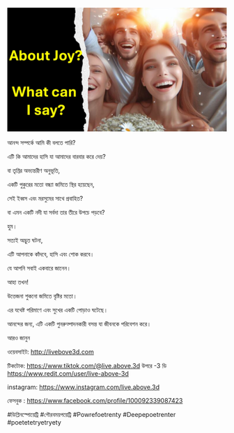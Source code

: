 ![Video cover image](../cover.jpeg "cover-photo")

আনন্দ সম্পর্কে আমি কী বলতে পারি?

এটি কি আমাদের হাসি যা আমাদের বারবার করে দেয়?

বা তৃপ্তির অভ্যন্তরীণ অনুভূতি,

একটি পুকুরের মতো বন্ধ্যা জমিতে স্থির হয়েছেন,

সেই ইব্বস এবং মরসুমের সাথে প্রবাহিত?

বা এমন একটি নদী যা সর্বদা তার তীরে উপচে পড়বে?

হুম।

সত্যই অদ্ভুত ঘটনা,

এটি আপনাকে কাঁদবে, হাসি এবং শোক করবে।

যে আপনি সবাই একবারে জানেন।

আহা তখন!

উত্তেজনা শুকনো জমিতে বৃষ্টির মতো।

এর যথেষ্ট পরিমাণে এবং সুখের একটি পোড়াও ঘটেছে।

আনন্দের জন্য, এটি একটি পুনরুত্পাদনকারী বসন্ত যা জীবনকে পরিবেশন করে।

আরও জানুন

ওয়েবসাইট: http://livebove3d.com

টিকটোক: https://www.tiktok.com/@live.above.3d উপরে -3 ডি https://www.redit.com/user/live-above-3d

instagram: https://www.instagram.com/live.above.3d

ফেসবুক : https://www.facebook.com/profile/100092339087423

#ডিপ্লিনস্পোয়েট্রি #গৌরবময়পয়েট্রি #Powrefoetrenty #Deepepoetrenter #poetetetryetryety